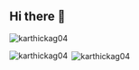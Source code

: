 ## Hi there 👋
<p align="left"> <img src="https://komarev.com/ghpvc/?username=karthickag04&label=Profile%20views&color=0e75b6&style=flat" alt="karthickag04" /> </p>

<p><img align="left" src="https://github-readme-stats.vercel.app/api/top-langs?username=karthickag04&show_icons=true&locale=en&layout=compact&theme=tokyonight" alt="karthickag04" /></p>

<p>&nbsp;<img align="center" src="https://github-readme-stats.vercel.app/api?username=karthickag04&show_icons=true&locale=en&theme=tokyonight" alt="karthickag04" /></p>



<!--
**karthickag04/karthickag04** is a ✨ _special_ ✨ repository because its `README.md` (this file) appears on your GitHub profile.

Here are some ideas to get you started:

- 🔭 I’m currently working on ...
- 🌱 I’m currently learning ...
- 👯 I’m looking to collaborate on ...
- 🤔 I’m looking for help with ...
- 💬 Ask me about ...
- 📫 How to reach me: ...
- 😄 Pronouns: ...
- ⚡ Fun fact: ...
-->
